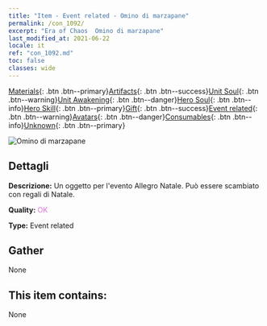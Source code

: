 ```yaml
---
title: "Item - Event related - Omino di marzapane"
permalink: /con_1092/
excerpt: "Era of Chaos  Omino di marzapane"
last_modified_at: 2021-06-22
locale: it
ref: "con_1092.md"
toc: false
classes: wide
---
```

 [Materials](/ItemsIT/){: .btn .btn--primary}[Artifacts](/ItemsIT/Artifacts/){: .btn .btn--success}[Unit Soul](/ItemsIT/UnitSoul/){: .btn .btn--warning}[Unit Awakening](/ItemsIT/UnitAwakening/){: .btn .btn--danger}[Hero Soul](/ItemsIT/HeroSoul/){: .btn .btn--info}[Hero Skill](/ItemsIT/HeroSkill/){: .btn .btn--primary}[Gift](/ItemsIT/Gift/){: .btn .btn--success}[Event related](/ItemsIT/Events/){: .btn .btn--warning}[Avatars](/ItemsIT/Avatars/){: .btn .btn--danger}[Consumables](/ItemsIT/Consumables/){: .btn .btn--info}[Unknown](/ItemsIT/Unknown/){: .btn .btn--primary}

 ![Omino di marzapane](/images/t/i_690018.png)

## Dettagli
 **Descrizione:** Un oggetto per l'evento Allegro Natale. Può essere scambiato con regali di Natale.

 **Quality:** <span style="color: #DA70D6">OK</span>

 **Type:** Event related

## Gather

  None

## This item contains:

  None


